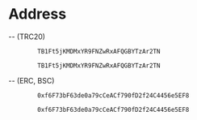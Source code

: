 # Address
   
 -- (TRC20) 

            TB1Ft5jKMDMxYR9FNZwRxAFQGBYTzAr2TN
            
            TB1Ft5jKMDMxYR9FNZwRxAFQGBYTzAr2TN


 -- (ERC, BSC) 

            0xf6F73bF63de0a79cCeACf790fD2f24C4456e5EF8
            
            0xf6F73bF63de0a79cCeACf790fD2f24C4456e5EF8

            

